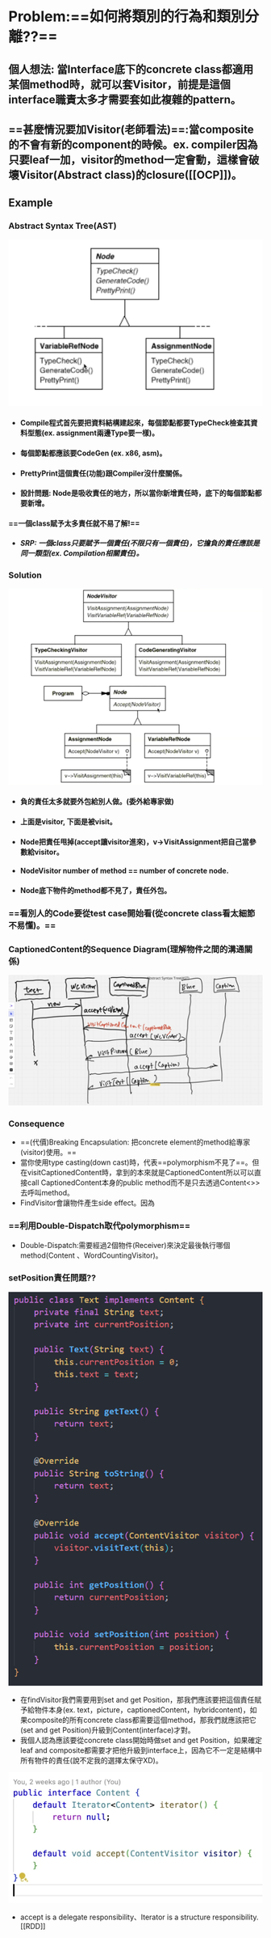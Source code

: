# **Problem:==如何將類別的行為和類別分離??==**

## 個人想法: 當Interface底下的concrete class都適用某個method時，就可以套Visitor，前提是這個interface職責太多才需要套如此複雜的pattern。

## ==甚麼情況要加Visitor(老師看法)==:當composite 的不會有新的component的時候。ex. compiler因為只要leaf一加，visitor的method一定會動，這樣會破壞Visitor(Abstract class)的closure([[OCP]])。

## Example

### Abstract Syntax Tree(AST)
![ast](../img/ast.png)
- #### Compile程式首先要把資料結構建起來，每個節點都要TypeCheck檢查其資料型態(ex. assignment兩邊Type要一樣)。
- #### 每個節點都應該要CodeGen (ex. x86, asm)。
- #### PrettyPrint這個責任(功能)跟Compiler沒什麼關係。
- #### 設計問題: Node是吸收責任的地方，所以當你新增責任時，底下的每個節點都要新增。
#### ==一個class賦予太多責任就不易了解!==
- ##### SRP: 一個class只要賦予一個責任(不限只有一個責任)，它擔負的責任應該是同一類型(ex. Compilation相關責任)。
### Solution

![class_diagram](../img/visitor_class_diagram.png)
-  #### 負的責任太多就要外包給別人做。(委外給專家做)
- #### 上面是visitor, 下面是被visit。
- #### Node把責任甩掉(accept讓visitor進來)，v→VisitAssignment把自己當參數給visitor。
- #### NodeVisitor number of method == number of concrete node.
- #### Node底下物件的method都不見了，責任外包。
### ==看別人的Code要從test case開始看(從concrete class看太細節不易懂)。==


### CaptionedContent的Sequence Diagram(理解物件之間的溝通關係)
![sequence_diagram](../img/visitor_sequence_diagram.png)

### Consequence
- ==(代價)Breaking Encapsulation: 把concrete element的method給專家(visitor)使用。==
- 當你使用type casting(down cast)時，代表==polymorphism不見了==。但在visitCaptionedContent時，拿到的本來就是CaptionedContent所以可以直接call CaptionedContent本身的public method而不是只去透過Content<<Interface>>>去呼叫method。
- FindVisitor會讓物件產生side effect。因為
### ==利用Double-Dispatch取代polymorphism==
- Double-Dispatch:需要經過2個物件(Receiver)來決定最後執行哪個method(Content 、WordCountingVisitor)。

### setPosition責任問題??
![text_class](../img/text_class.png)
- 在findVisitor我們需要用到set and get Position，那我們應該要把這個責任賦予給物件本身(ex. text，picture，captionedContent，hybridcontent)，如果composite的所有concrete class都需要這個method，那我們就應該把它(set and get Position)升級到Content(interface)才對。
- 我個人認為應該要從concrete class開始時做set and get Position，如果確定leaf and composite都需要才把他升級到interface上，因為它不一定是結構中所有物件的責任(說不定我的選擇太保守XD)。

![Content_visitor](../img/Content_visitor.png)
- accept is a delegate responsibility、Iterator is a structure responsibility.[[RDD]]